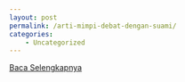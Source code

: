 ```yaml
---
layout: post
permalink: /arti-mimpi-debat-dengan-suami/
categories:
    - Uncategorized
---
```


[Baca Selengkapnya](/03)
